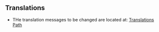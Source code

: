 ## Translations

- THe translation messages to be changed are located at: [Translations Path](translations)
